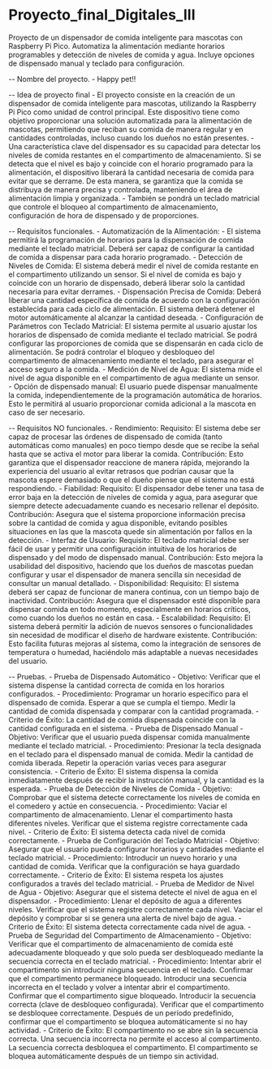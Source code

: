 # Proyecto_final_Digitales_III
Proyecto de un dispensador de comida inteligente para mascotas con Raspberry Pi Pico. Automatiza la alimentación mediante horarios programables y detección de niveles de comida y agua. Incluye opciones de dispensado manual y teclado para configuración.

-- Nombre del proyecto. 
    - Happy pet!!

-- Idea de proyecto final 
    - El proyecto consiste en la creación de un dispensador de comida inteligente para mascotas, utilizando la Raspberry Pi Pico como unidad de control principal.       Este dispositivo tiene como objetivo proporcionar una solución automatizada para la alimentación de mascotas, permitiendo que reciban su comida de manera          regular y en cantidades controladas, incluso cuando los dueños no están presentes.
    - Una característica clave del dispensador es su capacidad para detectar los niveles de comida restantes en el compartimento de almacenamiento. Si se detecta        que el nivel es bajo y coincide con el horario programado para la alimentación, el dispositivo liberará la cantidad necesaria de comida para evitar que se         derrame. De esta manera, se garantiza que la comida se distribuya de manera precisa y controlada, manteniendo el área de alimentación limpia y organizada.
    - También se pondrá un teclado matricial que controle el bloqueo al compartimento de almacenamiento, configuración de hora de dispensado y de proporciones.

-- Requisitos funcionales.
    - Automatización de la Alimentación:
      - El sistema permitirá la programación de horarios para la dispensación de comida mediante el teclado matricial.
          Deberá ser capaz de configurar la cantidad de comida a dispensar para cada horario programado.
      - Detección de Niveles de Comida:
          El sistema deberá medir el nivel de comida restante en el compartimento utilizando un sensor.
          Si el nivel de comida es bajo y coincide con un horario de dispensado, deberá liberar solo la cantidad necesaria para evitar derrames.
      - Dispensación Precisa de Comida:
          Deberá liberar una cantidad específica de comida de acuerdo con la configuración establecida para cada ciclo de alimentación.
          El sistema deberá detener el motor automáticamente al alcanzar la cantidad deseada.
      - Configuración de Parámetros con Teclado Matricial:
          El sistema permite al usuario ajustar los horarios de dispensado de comida mediante el teclado matricial.
          Se podrá configurar las proporciones de comida que se dispensarán en cada ciclo de alimentación.
          Se podrá controlar el bloqueo y desbloqueo del compartimento de almacenamiento mediante el teclado, para asegurar el acceso seguro a la comida.
      - Medición de Nivel de Agua:
          El sistema mide el nivel de agua disponible en el compartimento de agua mediante un sensor.
      - Opción de dispensado manual: 
          El usuario puede dispensar manualmente la comida, independientemente de la programación automática de horarios. Esto le permitirá al usuario proporcionar          comida adicional a la mascota en caso de ser necesario.

-- Requisitos NO funcionales.
      - Rendimiento:
          Requisito: El sistema debe ser capaz de procesar las órdenes de dispensado de comida (tanto automáticas como manuales) en poco tiempo desde que se recibe la señal hasta que se activa el                                      motor para liberar la comida.
          Contribución: Esto garantiza que el dispensador reaccione de manera rápida, mejorando la experiencia del usuario al evitar retrasos que podrían causar que la mascota espere demasiado o que                                      el dueño piense que el sistema no está respondiendo.
      - Fiabilidad:
          Requisito: El dispensador debe tener una tasa de error baja en la detección de niveles de comida y agua, para asegurar que siempre detecte adecuadamente cuando es necesario rellenar el                                       depósito.
          Contribución: Asegura que el sistema proporcione información precisa sobre la cantidad de comida y agua disponible, evitando posibles situaciones en las que la mascota quede sin alimentación                                    por fallos en la detección.
      - Interfaz de Usuario:
          Requisito: El teclado matricial debe ser fácil de usar y permitir una configuración intuitiva de los horarios de dispensado y del modo de dispensado manual.
          Contribución: Esto mejora la usabilidad del dispositivo, haciendo que los dueños de mascotas puedan configurar y usar el dispensador de manera sencilla sin necesidad de consultar un                                             manual detallado.
      - Disponibilidad:
          Requisito: El sistema deberá ser capaz de funcionar de manera continua, con un tiempo bajo de inactividad.
          Contribución: Asegura que el dispensador esté disponible para dispensar comida en todo momento, especialmente en horarios críticos, como cuando los dueños no están en casa.
      - Escalabilidad:
          Requisito: El sistema deberá permitir la adición de nuevos sensores o funcionalidades sin necesidad de modificar el diseño de hardware existente.
          Contribución: Esto facilita futuras mejoras al sistema, como la integración de sensores de temperatura o humedad, haciéndolo más adaptable a nuevas necesidades del usuario.

-- Pruebas. 
       - Prueba de Dispensado Automático
            - Objetivo: 
              Verificar que el sistema dispense la cantidad correcta de comida en los horarios configurados.
            - Procedimiento:
              Programar un horario específico para el dispensado de comida.
              Esperar a que se cumpla el tiempo.
              Medir la cantidad de comida dispensada y comparar con la cantidad programada.
            - Criterio de Éxito: 
              La cantidad de comida dispensada coincide con la cantidad configurada en el sistema.
       - Prueba de Dispensado Manual
            - Objetivo: 
              Verificar que el usuario pueda dispensar comida manualmente mediante el teclado matricial.
            - Procedimiento:
              Presionar la tecla designada en el teclado para el dispensado manual de comida.
              Medir la cantidad de comida liberada.
              Repetir la operación varias veces para asegurar consistencia.
            - Criterio de Éxito: 
              El sistema dispensa la comida inmediatamente después de recibir la instrucción manual, y la cantidad es la esperada.
       - Prueba de Detección de Niveles de Comida
            - Objetivo: 
              Comprobar que el sistema detecte correctamente los niveles de comida en el comedero y actúe en consecuencia.
            - Procedimiento:
              Vaciar el compartimento de almacenamiento.
              Llenar el compartimento hasta diferentes niveles.
              Verificar que el sistema registre correctamente cada nivel.
            - Criterio de Éxito: 
              El sistema detecta cada nivel de comida correctamente.
       - Prueba de Configuración del Teclado Matricial
            - Objetivo: 
              Asegurar que el usuario pueda configurar horarios y cantidades mediante el teclado matricial.
            - Procedimiento:
              Introducir un nuevo horario y una cantidad de comida.
              Verificar que la configuración se haya guardado correctamente.
            - Criterio de Éxito: 
              El sistema respeta los ajustes configurados a través del teclado matricial.
       - Prueba de Medidor de Nivel de Agua
            - Objetivo: 
              Asegurar que el sistema detecte el nivel de agua en el dispensador.
            - Procedimiento:
              Llenar el depósito de agua a diferentes niveles.
              Verificar que el sistema registre correctamente cada nivel.
              Vaciar el depósito y comprobar si se genera una alerta de nivel bajo de agua.
            - Criterio de Éxito: 
              El sistema detecta correctamente cada nivel de agua.
       - Prueba de Seguridad del Compartimento de Almacenamiento
            - Objetivo: 
              Verificar que el compartimento de almacenamiento de comida esté adecuadamente bloqueado y que solo pueda ser desbloqueado mediante la  secuencia correcta en el teclado matricial.
            - Procedimiento:
              Intentar abrir el compartimento sin introducir ninguna secuencia en el teclado.
              Confirmar que el compartimento permanece bloqueado.
              Introducir una secuencia incorrecta en el teclado y volver a intentar abrir el compartimento.
              Confirmar que el compartimento sigue bloqueado.
              Introducir la secuencia correcta (clave de desbloqueo configurada).
              Verificar que el compartimento se desbloquee correctamente.
              Después de un período predefinido, confirmar que el compartimento se bloquea automáticamente si no hay actividad.
            - Criterio de Éxito:
              El compartimento no se abre sin la secuencia correcta.
              Una secuencia incorrecta no permite el acceso al compartimento.
              La secuencia correcta desbloquea el compartimento.
              El compartimento se bloquea automáticamente después de un tiempo sin actividad.

